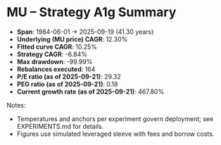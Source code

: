 # MU – Strategy A1g Summary

- **Span**: 1984-06-01 → 2025-09-19 (41.30 years)
- **Underlying (MU price) CAGR**: 12.30%
- **Fitted curve CAGR**: 10.25%
- **Strategy CAGR**: -6.84%
- **Max drawdown**: -99.99%
- **Rebalances executed**: 164
- **P/E ratio (as of 2025-09-21)**: 29.32
- **PEG ratio (as of 2025-09-21)**: 0.18
- **Current growth rate (as of 2025-09-21)**: 467.80%

Notes:

- Temperatures and anchors per experiment govern deployment; see EXPERIMENTS.md for details.
- Figures use simulated leveraged sleeve with fees and borrow costs.

